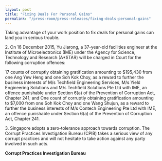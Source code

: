 ```yaml
---
layout: post
title: "Fixing Deals For Personal Gains"
permalink: "/press-room/press-releases/fixing-deals-personal-gains"
---
```

Taking advantage of your work position to fix deals for personal gains can land you in serious trouble.

2\.        On 16 December 2015, Yu Jiarong, a 37-year-old facilities engineer at the Institute of Microelectronics (IME) under the Agency for Science, Technology and Research (A*STAR) will be charged in Court for the following corruption offences:

17 counts of corruptly obtaining gratification amounting to $195,430 from one Ang Yew Heng and one Soh Kok Choy, as a reward to further the business interests of M/s Techfield Engineering Services, M/s Yield Engineering Solutions and M/s Techfield Solutions Pte Ltd with IME, an offence punishable under Section 6(a) of the Prevention of Corruption Act, Chapter 241; and
One count of corruptly obtaining gratification amounting to $7,000 from one Soh Kok Choy and one Wang Shujun, as a reward to further the business interests of M/s Contech Engineering Pte Ltd with IME, an offence punishable under Section 6(a) of the Prevention of Corruption Act, Chapter 241.

3\.        Singapore adopts a zero-tolerance approach towards corruption. The Corrupt Practices Investigation Bureau (CPIB) takes a serious view of any corrupt practices and will not hesitate to take action against any party involved in such acts. 

**Corrupt Practices Investigation Bureau**
